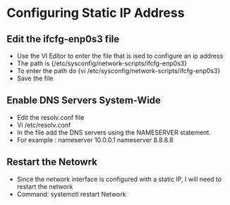 # Configuring Static IP Address 

## Edit the ifcfg-enp0s3 file
- Use the VI Editor to enter the file that is ised to configure an ip address 
- The path is {/etc/sysconfig/network-scripts/ifcfg-enp0s3}
- To enter the path do {vi /etc/sysconfig/network-scripts/ifcfg-enp0s3}
- Save the file 

## Enable DNS Servers System-Wide
- Edit the resolv.conf file
- Vi /etc/resolv.conf
- In the file add the DNS servers using the NAMESERVER statement.
- For example : nameserver 10.0.0.1
                nameserver 8.8.8.8

## Restart the Netowrk
- Since the network interface is configured with a static IP, I will need to restart the network 
- Command: systemctl restart Network 
